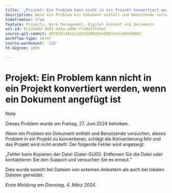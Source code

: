 ```yaml
---
title: '„Projekt: Ein Problem kann nicht in ein Projekt konvertiert werden, wenn ein Dokument angefügt ist“'
description: Wenn ein Problem ein Dokument enthält und Benutzende versuchen, dieses Problem in ein Projekt zu konvertieren, schlägt die Konvertierung fehl und das Projekt wird nicht erstellt. Es wird ein Fehler angezeigt.
hidefromtoc: true
feature: Projects, Work Management, Digital Content and Documents
exl-id: 9c133ddd-4001-4d1a-ad96-f7a0a57fe9a1
source-git-commit: d5f8353a912c2e61d19692ee8987ee1cb8c8489d
workflow-type: tm+mt
source-wordcount: '125'
ht-degree: 100%

---
```


# Projekt: Ein Problem kann nicht in ein Projekt konvertiert werden, wenn ein Dokument angefügt ist

>[!NOTE]
>
>Dieses Problem wurde am Freitag, 27. Juni 2024 behoben.


Wenn ein Problem ein Dokument enthält und Benutzende versuchen, dieses Problem in ein Projekt zu konvertieren, schlägt die Konvertierung fehl und das Projekt wird nicht erstellt. Der folgende Fehler wird angezeigt:

„Fehler beim Kopieren der Datei (Datei-GUID). Entfernen Sie die Datei oder kontaktieren Sie den Support und versuchen Sie es erneut.“

Dies wurde sowohl bei Dateien von externen Anbietern als auch bei lokalen Dateien gemeldet.

_Erste Meldung am Dienstag, 4. März 2024._
